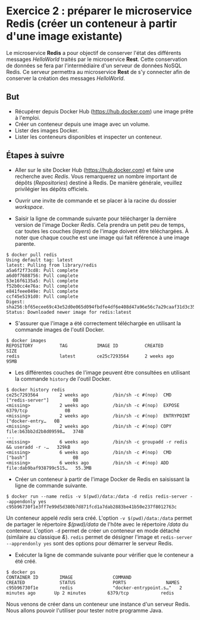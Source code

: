 # Exercice 2 : préparer le microservice Redis (créer un conteneur à partir d'une image existante)

Le microservice **Redis** a pour objectif de conserver l'état des différents messages *HelloWorld* traités par le microservice **Rest**. Cette conservation de données se fera par l'intermédiaire d'un serveur de données NoSQL Redis. Ce serveur permettra au microservice **Rest** de s'y connecter afin de conserver la création des messages *HelloWorld*.

## But

* Récupérer depuis Docker Hub (<https://hub.docker.com>) une image prête à l'emploi.
* Créer un conteneur depuis une image avec un volume.
* Lister des images Docker.
* Lister les conteneurs disponibles et inspecter un conteneur.

## Étapes à suivre

* Aller sur le site Docker Hub (<https://hub.docker.com>) et faire une recherche avec *Redis*. Vous remarquerez un nombre important de dépôts (*Repositories*) destiné à Redis. De manière générale, veuillez privilégier les dépôts officiels.

* Ouvrir une invite de commande et se placer à la racine du dossier *workspace*.

* Saisir la ligne de commande suivante pour télécharger la dernière version de l'image Docker *Redis*. Cela prendra un petit peu de temps, car toutes les couches (*layers*) de l'image doivent être téléchargées. À noter que chaque couche est une image qui fait référence à une image parente.

```console
$ docker pull redis
Using default tag: latest
latest: Pulling from library/redis
a5a6f2f73cd8: Pull complete
a6d0f7688756: Pull complete
53e16f6135a5: Pull complete
f52b0cc4e76a: Pull complete
e841feee049e: Pull complete
ccf45e5191d0: Pull complete
Digest: sha256:bf65ecee69c43e52d0e065d094fbdfe4df6e408d47a96e56c7a29caaf31d3c35
Status: Downloaded newer image for redis:latest
```

* S'assurer que l'image a été correctement téléchargée en utilisant la commande images de l'outil Docker.

```console
$ docker images
REPOSITORY          TAG           IMAGE ID          CREATED          SIZE
redis               latest        ce25c7293564      2 weeks ago      95MB
```

* Les différentes couches de l'image peuvent être consultées en utilisant la commande `history` de l'outil Docker.

```console
$ docker history redis
ce25c7293564        2 weeks ago         /bin/sh -c #(nop)  CMD ["redis-server"]         0B
<missing>           2 weeks ago         /bin/sh -c #(nop)  EXPOSE 6379/tcp              0B
<missing>           2 weeks ago         /bin/sh -c #(nop)  ENTRYPOINT ["docker-entry…   0B
<missing>           2 weeks ago         /bin/sh -c #(nop) COPY file:b63bb2d2b8d09598…   374B
...
<missing>           6 weeks ago         /bin/sh -c groupadd -r redis && useradd -r -…   329kB
<missing>           6 weeks ago         /bin/sh -c #(nop)  CMD ["bash"]                 0B
<missing>           6 weeks ago         /bin/sh -c #(nop) ADD file:dab9baf938799c515…   55.3MB
```

* Créer un conteneur à partir de l'image Docker de Redis en saisissant la ligne de commande suivante.

```console
$ docker run --name redis -v $(pwd)/data:/data -d redis redis-server --appendonly yes
c95b96730f1e3ff7e99d5d380b7d871fcd1a7dab2883be41b50e237f8012763c
```

Un conteneur appelé *redis* sera créé. L'option `-v $(pwd)/data:/data` permet de partager le répertoire *$(pwd)/data* de l'hôte avec le répertoire */data* du conteneur. L'option `-d` permet de créer un conteneur en mode détaché (similaire au classique *&*). `redis` permet de désigner l'image et `redis-server --apprendonly yes` sont des options pour démarrer le serveur Redis.

* Exécuter la ligne de commande suivante pour vérifier que le conteneur a été créé.

```console
$ docker ps
CONTAINER ID        IMAGE               COMMAND                  CREATED             STATUS              PORTS               NAMES
c95b96730f1e        redis               "docker-entrypoint.s…"   2 minutes ago       Up 2 minutes        6379/tcp            redis
```

Nous venons de créer dans un conteneur une instance d'un serveur Redis. Nous allons pouvoir l'utiliser pour tester notre programme Java.